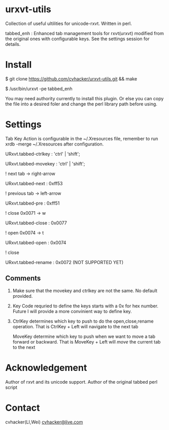urxvt-utils
===========

Collection of useful ultilities for unicode-rxvt. Written in perl.

tabbed_enh : Enhanced tab management tools for rxvt(urxvt) modified from the original ones with configurable keys. See the settings session for details.

Install
=======
$ git clone https://github.com/cvhacker/urxvt-utils.git && make

$ /usr/bin/urxvt -pe tabbed_enh

You may need authority currently to install this plugin. Or else you can copy the file into a desired foler and change the perl library path before using.

Settings
========
Tab Key Action is configurable in the ~/.Xresources file, remember to run xrdb -merge ~/.Xresources after configuration.

URxvt.tabbed-ctrlkey : 'ctrl' | ‘shift';

URxvt.tabbed-movekey : 'ctrl' | 'shift';

! next tab -> right-arrow

URxvt.tabbed-next    : 0xff53

! previous tab -> left-arrow

URxvt.tabbed-pre     : 0xff51

! close 0x0071 -> w

URxvt.tabbed-close   : 0x0077

! open 0x0074 -> t

URxvt.tabbed-open    : 0x0074

! close

URxvt.tabbed-rename  : 0x0072 (NOT SUPPORTED YET)

## Comments
1. Make sure that the movekey and ctrlkey are not the same. No default provided.

2. Key Code requried to define the keys starts with a 0x for hex number. Future I will provide a more convinient way to define key.

3. CtrlKey determines which key to push to do the open,close,rename operation. That is CtrlKey + Left will navigate to the next tab

   MoveKey determine which key to push when we want to move a tab forward or backward. That is MoveKey + Left will *move* the current tab to the next


Acknowledgement
===============
Author of rxvt and its unicode support. Author of the original tabbed perl script

Contact
=======
cvhacker(LI,Wei) cvhacker@live.com
